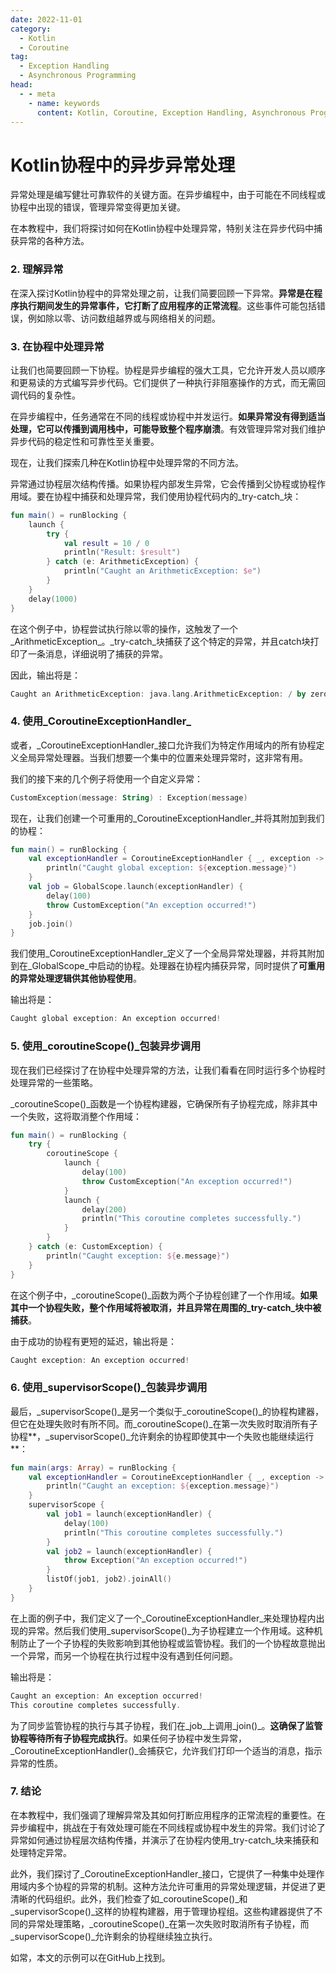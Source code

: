 ```yaml
---
date: 2022-11-01
category:
  - Kotlin
  - Coroutine
tag:
  - Exception Handling
  - Asynchronous Programming
head:
  - - meta
    - name: keywords
      content: Kotlin, Coroutine, Exception Handling, Asynchronous Programming
---
```

# Kotlin协程中的异步异常处理

异常处理是编写健壮可靠软件的关键方面。在异步编程中，由于可能在不同线程或协程中出现的错误，管理异常变得更加关键。

在本教程中，我们将探讨如何在Kotlin协程中处理异常，特别关注在异步代码中捕获异常的各种方法。

### 2. 理解异常

在深入探讨Kotlin协程中的异常处理之前，让我们简要回顾一下异常。**异常是在程序执行期间发生的异常事件，它打断了应用程序的正常流程**。这些事件可能包括错误，例如除以零、访问数组越界或与网络相关的问题。

### 3. 在协程中处理异常

让我们也简要回顾一下协程。协程是异步编程的强大工具，它允许开发人员以顺序和更易读的方式编写异步代码。它们提供了一种执行非阻塞操作的方式，而无需回调代码的复杂性。

在异步编程中，任务通常在不同的线程或协程中并发运行。**如果异常没有得到适当处理，它可以传播到调用栈中，可能导致整个程序崩溃**。有效管理异常对我们维护异步代码的稳定性和可靠性至关重要。

现在，让我们探索几种在Kotlin协程中处理异常的不同方法。

异常通过协程层次结构传播。如果协程内部发生异常，它会传播到父协程或协程作用域。要在协程中捕获和处理异常，我们使用协程代码内的_try-catch_块：

```kotlin
fun main() = runBlocking {
    launch {
        try {
            val result = 10 / 0
            println("Result: $result")
        } catch (e: ArithmeticException) {
            println("Caught an ArithmeticException: $e")
        }
    }
    delay(1000)
}
```

在这个例子中，协程尝试执行除以零的操作，这触发了一个_ArithmeticException_。_try-catch_块捕获了这个特定的异常，并且catch块打印了一条消息，详细说明了捕获的异常。

因此，输出将是：

```kotlin
Caught an ArithmeticException: java.lang.ArithmeticException: / by zero
```

### 4. 使用_CoroutineExceptionHandler_

或者，_CoroutineExceptionHandler_接口允许我们为特定作用域内的所有协程定义全局异常处理器。当我们想要一个集中的位置来处理异常时，这非常有用。

我们的接下来的几个例子将使用一个自定义异常：

```kotlin
CustomException(message: String) : Exception(message)
```

现在，让我们创建一个可重用的_CoroutineExceptionHandler_并将其附加到我们的协程：

```kotlin
fun main() = runBlocking {
    val exceptionHandler = CoroutineExceptionHandler { _, exception ->
        println("Caught global exception: ${exception.message}")
    }
    val job = GlobalScope.launch(exceptionHandler) {
        delay(100)
        throw CustomException("An exception occurred!")
    }
    job.join()
}
```

我们使用_CoroutineExceptionHandler_定义了一个全局异常处理器，并将其附加到在_GlobalScope_中启动的协程。处理器在协程内捕获异常，同时提供了**可重用的异常处理逻辑供其他协程使用**。

输出将是：

```kotlin
Caught global exception: An exception occurred!
```

### 5. 使用_coroutineScope()_包装异步调用

现在我们已经探讨了在协程中处理异常的方法，让我们看看在同时运行多个协程时处理异常的一些策略。

_coroutineScope()_函数是一个协程构建器，它确保所有子协程完成，除非其中一个失败，这将取消整个作用域：

```kotlin
fun main() = runBlocking {
    try {
        coroutineScope {
            launch {
                delay(100)
                throw CustomException("An exception occurred!")
            }
            launch {
                delay(200)
                println("This coroutine completes successfully.")
            }
        }
    } catch (e: CustomException) {
        println("Caught exception: ${e.message}")
    }
}
```

在这个例子中，_coroutineScope()_函数为两个子协程创建了一个作用域。**如果其中一个协程失败，整个作用域将被取消，并且异常在周围的_try-catch_块中被捕获**。

由于成功的协程有更短的延迟，输出将是：

```kotlin
Caught exception: An exception occurred!
```

### 6. 使用_supervisorScope()_包装异步调用

最后，_supervisorScope()_是另一个类似于_coroutineScope()_的协程构建器，但它在处理失败时有所不同。而_coroutineScope()_在第一次失败时取消所有子协程**，_supervisorScope()_允许剩余的协程即使其中一个失败也能继续运行**：

```kotlin
fun main(args: Array) = runBlocking {
    val exceptionHandler = CoroutineExceptionHandler { _, exception ->
        println("Caught an exception: ${exception.message}")
    }
    supervisorScope {
        val job1 = launch(exceptionHandler) {
            delay(100)
            println("This coroutine completes successfully.")
        }
        val job2 = launch(exceptionHandler) {
            throw Exception("An exception occurred!")
        }
        listOf(job1, job2).joinAll()
    }
}
```

在上面的例子中，我们定义了一个_CoroutineExceptionHandler_来处理协程内出现的异常。然后我们使用_supervisorScope()_为子协程建立一个作用域。这种机制防止了一个子协程的失败影响到其他协程或监管协程。我们的一个协程故意抛出一个异常，而另一个协程在执行过程中没有遇到任何问题。

输出将是：

```kotlin
Caught an exception: An exception occurred!
This coroutine completes successfully.
```

为了同步监管协程的执行与其子协程，我们在_job_上调用_join()_。**这确保了监管协程等待所有子协程完成执行**。如果任何子协程中发生异常，_CoroutineExceptionHandler()_会捕获它，允许我们打印一个适当的消息，指示异常的性质。

### 7. 结论

在本教程中，我们强调了理解异常及其如何打断应用程序的正常流程的重要性。在异步编程中，挑战在于有效处理可能在不同线程或协程中发生的异常。我们讨论了异常如何通过协程层次结构传播，并演示了在协程内使用_try-catch_块来捕获和处理特定异常。

此外，我们探讨了_CoroutineExceptionHandler_接口，它提供了一种集中处理作用域内多个协程的异常的机制。这种方法允许可重用的异常处理逻辑，并促进了更清晰的代码组织。此外，我们检查了如_coroutineScope()_和_supervisorScope()_这样的协程构建器，用于管理协程组。这些构建器提供了不同的异常处理策略，_coroutineScope()_在第一次失败时取消所有子协程，而_supervisorScope()_允许剩余的协程继续独立执行。

如常，本文的示例可以在GitHub上找到。